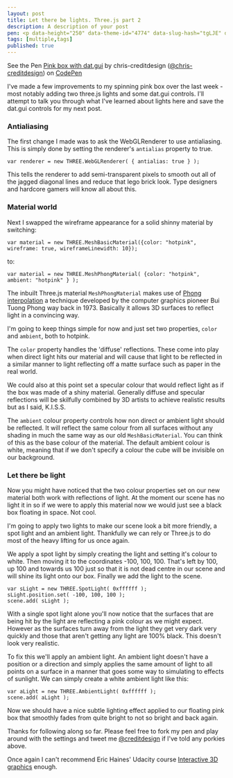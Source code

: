 ```yaml
---
layout: post
title: Let there be lights. Three.js part 2
description: A description of your post
pen: <p data-height="250" data-theme-id="4774" data-slug-hash="tgLJE" data-user="chris-creditdesign" data-default-tab="result" class='codepen'>See the Pen <a href='http://codepen.io/chris-creditdesign/pen/tgLJE'>Pink box with dat.gui</a> by chris-creditdesign (<a href='http://codepen.io/chris-creditdesign'>@chris-creditdesign</a>) on <a href='http://codepen.io'>CodePen</a></p>
tags: [multiple,tags]
published: true
---
```


<p data-height="371" data-theme-id="4773" data-slug-hash="tgLJE" data-user="chris-creditdesign" data-default-tab="result" class='codepen'>See the Pen <a href='http://codepen.io/chris-creditdesign/pen/tgLJE'>Pink box with dat.gui</a> by chris-creditdesign (<a href='http://codepen.io/chris-creditdesign'>@chris-creditdesign</a>) on <a href='http://codepen.io'>CodePen</a></p>

I've made a few improvements to my spinning pink box over the last week - most notably adding two three.js lights and some dat.gui controls. I'll attempt to talk you through what I've learned about lights here and save the dat.gui controls for my next post.

### Antialiasing

The first change I made was to ask the WebGLRenderer to use antialiasing. This is simply done by setting the renderer's `antialias` property to true.

	var renderer = new THREE.WebGLRenderer( { antialias: true } );

This tells the renderer to add semi-transparent pixels to smooth out all of the jagged diagonal lines and reduce that lego brick look. Type designers and hardcore gamers will know all about this.

### Material world

Next I swapped the wireframe appearance for a solid shinny material by switching:
	
	var material = new THREE.MeshBasicMaterial({color: "hotpink", wireframe: true, wireframeLinewidth: 10});

to:

	var material = new THREE.MeshPhongMaterial( {color: "hotpink", ambient: "hotpink" } );

The inbuilt Three.js material `MeshPhongMaterial` makes use of [Phong interpolation](http://en.wikipedia.org/wiki/Phong_shading) a technique developed by the computer graphics pioneer Bui Tuong Phong way back in 1973. Basically it allows 3D surfaces to reflect light in a convincing way.

I'm going to keep things simple for now and just set two properties, `color` and `ambient`, both to hotpink.

The `color` property handles the 'diffuse' reflections. These come into play when direct light hits our material and will cause that light to be reflected in a similar manner to light reflecting off a matte surface such as paper in the real world.

We could also at this point set a specular colour that would reflect light as if the box was made of a shiny material. Generally diffuse and specular reflections will be skilfully combined by 3D artists to achieve realistic results but as I said, K.I.S.S.

The `ambient` colour property controls how non direct or ambient light should be reflected. It will reflect the same colour from all surfaces without any shading in much the same way as our old `MeshBasicMaterial`. You can think of this as the base colour of the material. The default ambient colour is white, meaning that if we don't specify a colour the cube will be invisible on our background.

### Let there be light

Now you might have noticed that the two colour properties set on our new material both work with reflections of light. At the moment our scene has no light it in so if we were to apply this material now we would just see a black box floating in space. Not cool.

I'm going to apply two lights to make our scene look a bit more friendly, a spot light and an ambient light. Thankfully we can rely or Three.js to do most of the heavy lifting for us once again.

We apply a spot light by simply creating the light and setting it's colour to white. Then moving it to the coordinates -100, 100, 100. That's left by 100, up 100 and towards us 100 just so that it is not dead centre in our scene and will shine its light onto our box. Finally we add the light to the scene.
	
	var sLight = new THREE.SpotLight( 0xffffff );
	sLight.position.set( -100, 100, 100 );
	scene.add( sLight );

With a single spot light alone you'll now notice that the surfaces that are being hit by the light are reflecting a pink colour as we might expect. However as the surfaces turn away from the light they get very dark very quickly and those that aren't getting any light are 100% black. This doesn't look very realistic.

To fix this we'll apply an ambient light. An ambient light doesn't have a position or a direction and simply applies the same amount of light to all points on a surface in a manner that goes some way to simulating to effects of sunlight. We can simply create a white ambient light like this:

	var aLight = new THREE.AmbientLight( 0xffffff );
	scene.add( aLight );

Now we should have a nice subtle lighting effect applied to our floating pink box that smoothly fades from quite bright to not so bright and back again.

Thanks for following along so far. Please feel free to fork my pen and play around with the settings and tweet me [@creditdesign](https://twitter.com/creditdesign) if I've told any porkies above.

Once again I can't recommend Eric Haines' Udacity course [Interactive 3D graphics](https://www.udacity.com/course/cs291) enough.